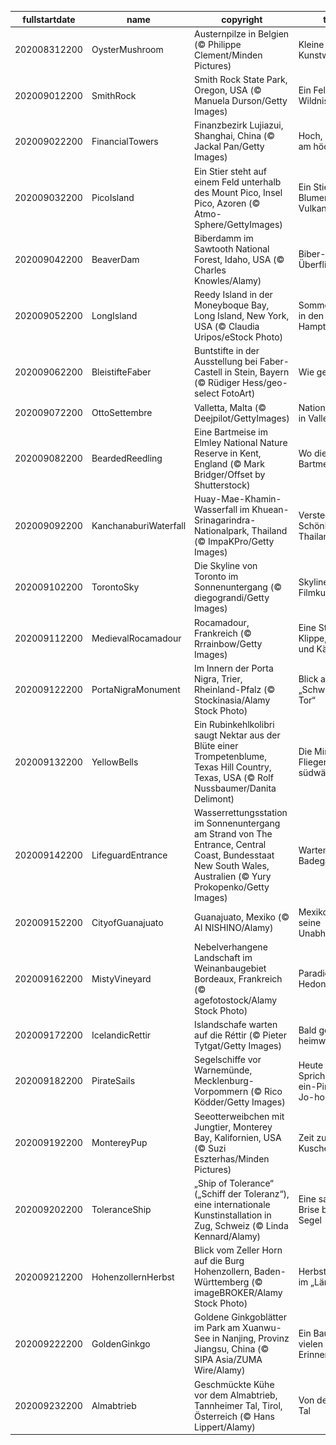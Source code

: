 |fullstartdate|name|copyright|title|image|
|--|--|--|--|--|
202008312200|OysterMushroom|Austernpilze in Belgien (© Philippe Clement/Minden Pictures)|Kleine Kunstwerke|![](/de-DE/2020/09/202008312200OysterMushroom.jpg)|
202009012200|SmithRock|Smith Rock State Park, Oregon, USA (© Manuela Durson/Getty Images)|Ein Fels in der Wildnis|![](/de-DE/2020/09/202009012200SmithRock.jpg)|
202009022200|FinancialTowers|Finanzbezirk Lujiazui, Shanghai, China (© Jackal Pan/Getty Images)|Hoch, höher, am höchsten|![](/de-DE/2020/09/202009022200FinancialTowers.jpg)|
202009032200|PicoIsland|Ein Stier steht auf einem Feld unterhalb des Mount Pico, Insel Pico, Azoren (© Atmo-Sphere/GettyImages)|Ein Stier, einige Blumen und ein Vulkan|![](/de-DE/2020/09/202009032200PicoIsland.jpg)|
202009042200|BeaverDam|Biberdamm im Sawtooth National Forest, Idaho, USA (© Charles Knowles/Alamy)|Biber-Überflieger|![](/de-DE/2020/09/202009042200BeaverDam.jpg)|
202009052200|LongIsland|Reedy Island in der Moneyboque Bay, Long Island, New York, USA (© Claudia Uripos/eStock Photo)|Sommerfrische in den Hamptons|![](/de-DE/2020/09/202009052200LongIsland.jpg)|
202009062200|BleistifteFaber|Buntstifte in der Ausstellung bei Faber-Castell in Stein, Bayern (© Rüdiger Hess/geo-select FotoArt)|Wie gemalt|![](/de-DE/2020/09/202009062200BleistifteFaber.jpg)|
202009072200|OttoSettembre|Valletta, Malta (© Deejpilot/GettyImages)|Nationalfeiertag in Valletta|![](/de-DE/2020/09/202009072200OttoSettembre.jpg)|
202009082200|BeardedReedling|Eine Bartmeise im Elmley National Nature Reserve in Kent, England (© Mark Bridger/Offset by Shutterstock)|Wo die Bartmeise singt|![](/de-DE/2020/09/202009082200BeardedReedling.jpg)|
202009092200|KanchanaburiWaterfall|Huay-Mae-Khamin-Wasserfall im Khuean-Srinagarindra-Nationalpark, Thailand (© ImpaKPro/Getty Images)|Versteckte Schönheit in Thailand|![](/de-DE/2020/09/202009092200KanchanaburiWaterfall.jpg)|
202009102200|TorontoSky|Die Skyline von Toronto im Sonnenuntergang (© diegograndi/Getty Images)|Skyline als Filmkulisse|![](/de-DE/2020/09/202009102200TorontoSky.jpg)|
202009112200|MedievalRocamadour|Rocamadour, Frankreich (© Rrrainbow/Getty Images)|Eine Stadt, eine Klippe, ein Tal – und Käse|![](/de-DE/2020/09/202009112200MedievalRocamadour.jpg)|
202009122200|PortaNigraMonument|Im Innern der Porta Nigra, Trier, Rheinland-Pfalz (© Stockinasia/Alamy Stock Photo)|Blick aus dem „Schwarzen Tor“|![](/de-DE/2020/09/202009122200PortaNigraMonument.jpg)|
202009132200|YellowBells|Ein Rubinkehlkolibri saugt Nektar aus der Blüte einer Trompetenblume, Texas Hill Country, Texas, USA (© Rolf Nussbaumer/Danita Delimont)|Die Mini-Flieger ziehen südwärts|![](/de-DE/2020/09/202009132200YellowBells.jpg)|
202009142200|LifeguardEntrance|Wasserrettungsstation im Sonnenuntergang am Strand von The Entrance, Central Coast, Bundesstaat New South Wales, Australien (© Yury Prokopenko/Getty Images)|Warten auf die Badegäste|![](/de-DE/2020/09/202009142200LifeguardEntrance.jpg)|
202009152200|CityofGuanajuato|Guanajuato, Mexiko (© AI NISHINO/Alamy)|Mexiko feiert seine Unabhängigkeit|![](/de-DE/2020/09/202009152200CityofGuanajuato.jpg)|
202009162200|MistyVineyard|Nebelverhangene Landschaft im Weinanbaugebiet Bordeaux, Frankreich (© agefotostock/Alamy Stock Photo)|Paradies für Hedonisten|![](/de-DE/2020/09/202009162200MistyVineyard.jpg)|
202009172200|IcelandicRettir|Islandschafe warten auf die Réttir (© Pieter Tytgat/Getty Images)|Bald geht es heimwärts|![](/de-DE/2020/09/202009172200IcelandicRettir.jpg)|
202009182200|PirateSails|Segelschiffe vor Warnemünde, Mecklenburg-Vorpommern (© Rico Ködder/Getty Images)|Heute ist Sprich-wie-ein-Pirat-Tag! Jo-ho-ho!|![](/de-DE/2020/09/202009182200PirateSails.jpg)|
202009192200|MontereyPup|Seeotterweibchen mit Jungtier, Monterey Bay, Kalifornien, USA (© Suzi Eszterhas/Minden Pictures)|Zeit zum Kuscheln|![](/de-DE/2020/09/202009192200MontereyPup.jpg)|
202009202200|ToleranceShip|„Ship of Tolerance“ („Schiff der Toleranz“), eine internationale Kunstinstallation in Zug, Schweiz (© Linda Kennard/Alamy)|Eine sanfte Brise bläht die Segel|![](/de-DE/2020/09/202009202200ToleranceShip.jpg)|
202009212200|HohenzollernHerbst|Blick vom Zeller Horn auf die Burg Hohenzollern, Baden-Württemberg (© imageBROKER/Alamy Stock Photo)|Herbstanfang im „Ländle“|![](/de-DE/2020/09/202009212200HohenzollernHerbst.jpg)|
202009222200|GoldenGinkgo|Goldene Ginkgoblätter im Park am Xuanwu-See in Nanjing, Provinz Jiangsu, China (© SIPA Asia/ZUMA Wire/Alamy)|Ein Baum mit vielen Erinnerungen|![](/de-DE/2020/09/202009222200GoldenGinkgo.jpg)|
202009232200|Almabtrieb|Geschmückte Kühe vor dem Almabtrieb, Tannheimer Tal, Tirol, Österreich (© Hans Lippert/Alamy)|Von der Alm ins Tal|![](/de-DE/2020/09/202009232200Almabtrieb.jpg)|
